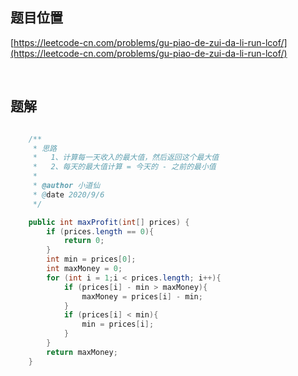 ## 题目位置

[https://leetcode-cn.com/problems/gu-piao-de-zui-da-li-run-lcof/](https://leetcode-cn.com/problems/gu-piao-de-zui-da-li-run-lcof/)

<br/>

## 题解

```java

    /**
     * 思路
     *   1、计算每一天收入的最大值，然后返回这个最大值
     *   2、每天的最大值计算 = 今天的 - 之前的最小值
     *
     * @author 小道仙
     * @date 2020/9/6
     */

    public int maxProfit(int[] prices) {
        if (prices.length == 0){
            return 0;
        }
        int min = prices[0];
        int maxMoney = 0;
        for (int i = 1;i < prices.length; i++){
            if (prices[i] - min > maxMoney){
                maxMoney = prices[i] - min;
            }
            if (prices[i] < min){
                min = prices[i];
            }
        }
        return maxMoney;
    }


```